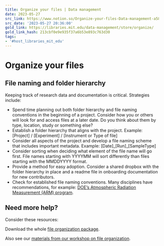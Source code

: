 ```yaml
---
title: Organize your files | Data management
date: 2023-05-27
src_link: https://www.notion.so/Organize-your-files-Data-management-a5899274eb824334bd5906d93725fd89
src_date: '2023-05-27 20:36:00'
gold_link: https://libraries.mit.edu/data-management/store/organize/
gold_link_hash: 213cbf0e9e935f37a6b53e893c763d30
tags:
- '#host_libraries_mit_edu'
---
```





Organize your files
===================

**File naming and folder hierarchy**
------------------------------------


Keeping track of research data and documentation is critical. Strategies include:


* Spend time planning out both folder hierarchy and file naming conventions in the beginning of a project. Consider how you or others will look for and access files at a later date. Do you think about them by type, location, study or something else?
* Establish a folder hierarchy that aligns with the project. Example: [Project] / [Experiment] / [Instrument or Type of file]
* Consider all aspects of the project and develop a file naming scheme that includes important metadata. Example: [Date]\_[Run]\_[SampleType]
* Consider sorting when deciding what element of the file name will go first. File names starting with YYYYMM will sort differently than files starting with the MMDDYYYY format.
* Provide a method for easy adoption. Consider a shared dropbox with the folder hierarchy in place and a readme file in onboarding documentation for new contributors.
* Check for established file naming conventions. Many disciplines have recommendations, for example: [DOE’s Atmospheric Radiation Measurement (ARM) program](https://www.arm.gov/guidance/datause/formatting-and-file-naming-protocols).


Need more help?
---------------


Consider these resources:


Download the whole [file organization package](https://www.dropbox.com/sh/gwz0ya2e0bopnvb/AADEwzYOdjueFhQQoLviTQwKa?dl=0).


Also see our [materials from our workshop on file organization](https://libraries.mit.edu/data-management/services/workshops/).